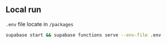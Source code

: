## Local run

`.env` file locate in `/packages`

```bash
supabase start && supabase functions serve --env-file .env
```
